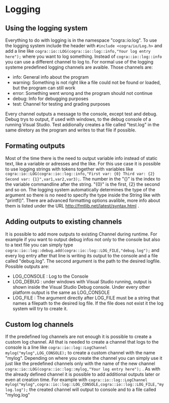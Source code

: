 # Logging

## Using the logging system

Everything to do with logging is in the namespace "cogra::io:log". To use the logging system include the header with `#include <cogra/io/Log.h>` and add a line like `cogra::io::LOG(cogra::io::log::info,"Your log entry here");` where you want to log something. Instead of `cogra::io::log::info` you can use a different channel to log to. For normal use of the logging systeme predefined logging channels are avaible. Those channels are:
- info: General info about the program
- warning: Something is not right like a file could not be found or loaded, but the program can still work
- error: Something went wrong and the program should not continue
- debug: Info for debugging purposes
- test: Channel for testing and grading purposes

Every channel outputs a message to the console, except test and debug. Debug trys to output, if used with windows, to the debug console of a running Visual Studio. Test addionally creates a file called "test.log" in the same diretory as the program and writes to that file if possible.

## Formating outputs

Most of the time there is the need to output variable info instead of static text, like a variable or adresses and the like. For this use case it is possible to use logging strings with tokens together with variables like `cogra::io::LOG(cogra::io::log::info,"First var: {0} Third var: {2} Second var: {1}",var1,var2,var3);`. The number in the "{}" is the index to the variable commandline after the string. "{0}" is the first, {2} the second and so on. The logging system automatically determines the type of the argument so there is no need to specify the type inside the String like with "printf()". There are advanced formatting options avalible, more info about them is listed under the URL http://fmtlib.net/latest/syntax.html . 

## Adding outputs to existing channels

It is possible to add more outputs to existing Channel during runtime. For example if you want to output debug infos not only to the console but also to a text file you can simply type `cogra::io::log::debug.add(cogra::io::log::LOG_FILE,"debug.log");` and every log entry after that line is writing its output to the console and a file called "debug.log". The second argument is the path to the desired logfile. Possible outputs are:
- LOG_CONSOLE : Log to the Console
- LOG_DEBUG : under windows with Visual Studio running, output is shown inside the Visual Studio Debug console. Under every other platform output is the same as LOG_CONSOLE
- LOG_FILE : The argument directly after LOG_FILE must be a string that names a filepath to the desired log file. If the file does not exist it the log system will try to create it.

## Custom log channels

If the predefined log channels are not enough it is possible to create a custom log channel. All that is needed to create a channel that logs to the console is a line like `cogra::io::log::LogChannel mylog("mylog",LOG_CONSOLE);` to create a custom channel with the name "mylog". Depending on where you create the channel you can simply use it just like the predefined channels only with the name of the new channel `cogra::io::LOG(cogra::io::log::mylog,"Your log entry here");` . As with the already defined channel it is possible to add additional outputs later or even at creation time. For example with `cogra::io::log::LogChannel mylog("mylog",cogra::io::log::LOG_CONSOLE,cogra::io::log::LOG_FILE,"mylog.log");` the created channel will output to console and to a file called "mylog.log"